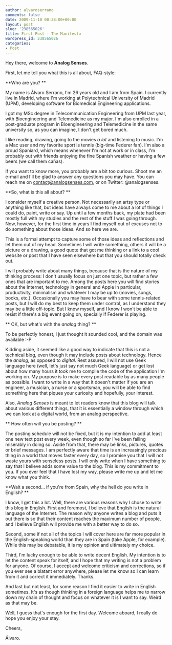 ```yaml
---
author: alvaroserrano
comments: false
date: 2009-11-10 00:38:00+00:00
layout: post
slug: '238565026'
title: First Post - The Manifesto
wordpress_id: 238565026
categories:
- Post
---
```


Hey there, welcome to **Analog Senses**.




First, let me tell you what this is all about, FAQ-style:




**Who are you? **




My name is Álvaro Serrano, I'm 26 years old and I am from Spain. I currently live in Madrid, where I'm working at Polytechnical University of Madrid (UPM), developing software for Biomedical Engineering applications.




I got my MSc degree in Telecommunication Engineering from UPM last year, with Bioengineering and Telemedicine as my major. I'm also enrolled in a post-graduate program in Bioengineering and Telemedicine in the same university so, as you can imagine, I don't get bored much.




I like reading, drawing, going to the movies _a lot_ and listening to music. I'm a Mac user and my favorite sport is tennis (big-time Federer fan). I'm also a proud Spaniard, which means whenever I'm not at work or in class, I'm probably out with friends enjoying the fine Spanish weather or having a few beers (we call them cañas).




If you want to know more, you probably are a bit too curious. Shoot me an e-mail and I'll be glad to answer any questions you may have. You can reach me on contact@analogsenses.com, or on Twitter: @analogsenses.




**So, what is this all about? **




I consider myself a creative person. Not necessarily an artsy type or anything like that, but ideas have always come to me about a lot of things I could do, paint, write or say. Up until a few months back, my plate had been mostly full with my studies and the rest of the stuff I was going through. Now, however, for the first time in years I find myself out of excuses not to do something about those ideas. And so here we are.




This is a formal attempt to capture some of those ideas and reflections and let them out of my head. Sometimes I will write something, others it will be a picture or a drawing, a good quote that got me thinking or a link to a cool website or post that I have seen elsewhere but that you should totally check out.




I will probably write about many things, because that is the nature of my thinking process: I don't usually focus on just one topic, but rather a few ones that are important to me. Among the posts here you will find stories about the Internet, technology in general and Apple in particular, productivity, minimalism and whatever I may be up to (movies, songs, books, etc.). Occasionally you may have to bear with some tennis-related posts, but I will do my best to keep them under control, as I understand they may be a little off-topic. But I know myself, and I know I won't be able to resist if there's a big event going on, specially if Federer is playing.




** OK, but what's with the _analog_ thing? **




To be perfectly honest, I just thought it sounded cool, and the domain was available :-P




Kidding aside, it seemed like a good way to indicate that this is not a technical blog, even though it may include posts about technology. Hence the _analog_, as opposed to _digital_. Rest assured, I will not use Geek language here (well, let's just say not much Geek language) or get lost about how many hours it took me to compile the code of the application I'm working on. My purpose is to make every post readable by as many people as possible. I want to write in a way that it doesn't matter if you are an engineer, a musician, a nurse or a sportsman, you will be able to find something here that piques your curiosity and hopefully, your interest.




Also, _Analog Senses_ is meant to let readers know that this blog will talk about various different things, that it is essentially a window through which we can look at a digital world, from an analog perspective.




** How often will you be posting? **




The posting schedule will not be fixed, but it is my intention to add at least one new text post every week, even though so far I've been failing miserably in doing so. Aside from that, there may be links, pictures, quotes or brief messages. I am perfectly aware that time is an increasingly precious thing in a world that moves faster every day, so I promise you that I will not waste yours with senseless posts. I will only write when I have something to say that I believe adds some value to the blog. This is my commitment to you. If you ever feel that I have lost my way, please write me up and let me know what you think.




**Wait a second… if you're from Spain, why the hell do you write in English? **




I know, I get this a lot. Well, there are various reasons why I chose to write this blog in English. First and foremost, I believe that English is the natural language of the Internet. The reason why anyone writes a blog and puts it out there is so that their content reaches the maximum number of people, and I believe English will provide me with a better way to do so.




Second, some if not all of the topics I will cover here are far more popular in the English-speaking world than they are in Spain (take Apple, for example). While this may be debatable, it is my opinion and ultimately my choice.




Third, I'm lucky enough to be able to write decent English. My intention is to let the content speak for itself, and I hope that my writing is not a problem for anyone. Of course, I accept and welcome criticism and corrections, so if you ever see a blatant error anywhere, please let me know so I can learn from it and correct it immediately. Thanks.




And last but not least, for some reason I find it easier to write in English sometimes. It's as though thinking in a foreign language helps me to narrow down my chain of thought and focus on whatever it is I want to say. Weird as that may be.




Well, I guess that's enough for the first day. Welcome aboard, I really do hope you enjoy your stay.




Cheers,




Álvaro.
